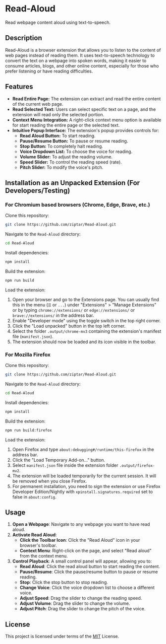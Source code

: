 # Read-Aloud

Read webpage content aloud using text-to-speech.

## Description

Read-Aloud is a browser extension that allows you to listen to the content of web pages instead of reading them. It uses text-to-speech technology to convert the text on a webpage into spoken words, making it easier to consume articles, blogs, and other online content, especially for those who prefer listening or have reading difficulties.

## Features

* **Read Entire Page:** The extension can extract and read the entire content of the current web page.
* **Read Selected Text:** Users can select specific text on a page, and the extension will read only the selected portion.
* **Context Menu Integration:** A right-click context menu option is available for start reading the entire page or the selected text.
* **Intuitive Popup Interface:** The extension's popup provides controls for:
  * **Read Aloud Button:** To start reading.
  * **Pause/Resume Button:** To pause or resume reading.
  * **Stop Button:** To completely halt reading.
  * **Voice Dropdown List:** To choose the voice for reading.
  * **Volume Slider:** To adjust the reading volume.
  * **Speed Slider:** To control the reading speed (rate).
  * **Pitch Slider:** To modify the voice's pitch.

## Installation as an Unpacked Extension (For Developers/Testing)

### For Chromium based browsers (Chrome, Edge, Brave, etc.)

Clone this repository:

```bash
git clone https://github.com/ziptar/Read-Aloud.git
```

Navigate to the `Read-Aloud` directory:

```bash
cd Read-Aloud
```

Install dependencies:

```bash
npm install
```

Build the extension:

```bash
npm run build
```

Load the extension:

1. Open your browser and go to the Extensions page. You can usually find this in the menu (`☰` or `...`) under "Extensions" > "Manage Extensions" or by typing `chrome://extensions/` or `edge://extensions/` or `brave://extensions/` in the address bar.
2. Enable "Developer mode" using the toggle switch in the top right corner.
3. Click the "Load unpacked" button in the top left corner.
4. Select the folder `.output/chrome-mv3` containing the extension's manifest file (`manifest.json`).
5. The extension should now be loaded and its icon visible in the toolbar.

### For Mozilla Firefox

Clone this repository:

```bash
git clone https://github.com/ziptar/Read-Aloud.git
```

Navigate to the `Read-Aloud` directory:

```bash
cd Read-Aloud
```

Install dependencies:

```bash
npm install
```

Build the extension:

```bash
npm run build:firefox
```

Load the extension:

1. Open Firefox and type `about:debugging#/runtime/this-firefox` in the address bar.
2. Click the "Load Temporary Add-on..." button.
3. Select `manifest.json` file inside the extension folder `.output/firefox-mv2`.
4. The extension will be loaded temporarily for the current session. It will be removed when you close Firefox.
5. For permanent installation, you need to sign the extension or use Firefox Developer Edition/Nightly with `xpinstall.signatures.required` set to false in `about:config`.

## Usage

1. **Open a Webpage**: Navigate to any webpage you want to have read aloud.
2. **Activate Read Aloud**:
    * **Click the Toolbar Icon**: Click the "Read Aloud" icon in your browser's toolbar.
    * **Context Menu**: Right-click on the page, and select "Read aloud" from the context menu.
3. **Control Playback**: A small control panel will appear, allowing you to:
    * **Read Aloud**: Click the read aloud button to start reading the content.
    * **Pause/Resume**: Click the pause/resume button to pause or resume reading.
    * **Stop**: Click the stop button to stop reading.
    * **Change Voice**: Click the voice dropdown list to choose a different voice.
    * **Adjust Speed**: Drag the slider to change the reading speed.
    * **Adjust Volume**: Drag the slider to change the volume.
    * **Adjust Pitch**: Drag the slider to change the pitch of the voice.

## License

This project is licensed under terms of the [MIT](LICENSE) License.
